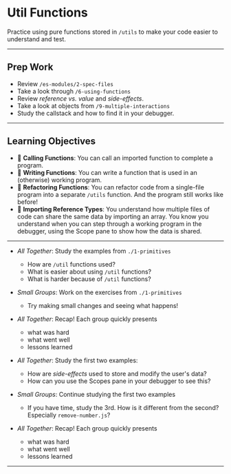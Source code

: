 # Util Functions

Practice using pure functions stored in `/utils` to make your code easier to
understand and test.

---

## Prep Work

- Review `/es-modules/2-spec-files`
- Take a look through `/6-using-functions`
- Review _reference vs. value_ and _side-effects_.
- Take a look at objects from `/9-multiple-interactions`
- Study the callstack and how to find it in your debugger.

---

## Learning Objectives

- 🥚 **Calling Functions**: You can call an imported function to complete a
  program.
- 🐣 **Writing Functions**: You can write a function that is used in an
  (otherwise) working program.
- 🐥 **Refactoring Functions**: You can refactor code from a single-file program
  into a separate `/utils` function. And the program still works like before!
- 🐥 **Importing Reference Types**: You understand how multiple files of code
  can share the same data by importing an array. You know you understand when
  you can step through a working program in the debugger, using the Scope pane
  to show how the data is shared.

---

- _All Together_: Study the examples from `./1-primitives`
  - How are `/util` functions used?
  - What is easier about using `/util` functions?
  - What is harder because of `/util` functions?
- _Small Groups_: Work on the exercises from `./1-primitives`
  - Try making small changes and seeing what happens!
- _All Together_: Recap! Each group quickly presents
  - what was hard
  - what went well
  - lessons learned

- _All Together_: Study the first two examples:
  - How are _side-effects_ used to store and modify the user's data?
  - How can you use the Scopes pane in your debugger to see this?
- _Small Groups_: Continue studying the first two examples
  - If you have time, study the 3rd. How is it different from the second?
    Especially `remove-number.js`?
- _All Together_: Recap! Each group quickly presents
  - what was hard
  - what went well
  - lessons learned

---

